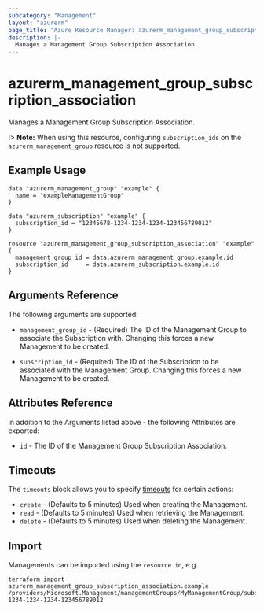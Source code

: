 ```yaml
---
subcategory: "Management"
layout: "azurerm"
page_title: "Azure Resource Manager: azurerm_management_group_subscription_association"
description: |-
  Manages a Management Group Subscription Association.
---
```


# azurerm_management_group_subscription_association

Manages a Management Group Subscription Association.

!> **Note:** When using this resource, configuring `subscription_ids` on the `azurerm_management_group` resource is not supported.

## Example Usage

```hcl
data "azurerm_management_group" "example" {
  name = "exampleManagementGroup"
}

data "azurerm_subscription" "example" {
  subscription_id = "12345678-1234-1234-1234-123456789012"
}

resource "azurerm_management_group_subscription_association" "example" {
  management_group_id = data.azurerm_management_group.example.id
  subscription_id     = data.azurerm_subscription.example.id
}
```

## Arguments Reference

The following arguments are supported:

* `management_group_id` - (Required) The ID of the Management Group to associate the Subscription with. Changing this forces a new Management to be created.

* `subscription_id` - (Required) The ID of the Subscription to be associated with the Management Group. Changing this forces a new Management to be created.

## Attributes Reference

In addition to the Arguments listed above - the following Attributes are exported:

* `id` - The ID of the Management Group Subscription Association.

## Timeouts

The `timeouts` block allows you to specify [timeouts](https://www.terraform.io/language/resources/syntax#operation-timeouts) for certain actions:

* `create` - (Defaults to 5 minutes) Used when creating the Management.
* `read` - (Defaults to 5 minutes) Used when retrieving the Management.
* `delete` - (Defaults to 5 minutes) Used when deleting the Management.

## Import

Managements can be imported using the `resource id`, e.g.

```shell
terraform import azurerm_management_group_subscription_association.example /providers/Microsoft.Management/managementGroups/MyManagementGroup/subscriptions/12345678-1234-1234-1234-123456789012
```
